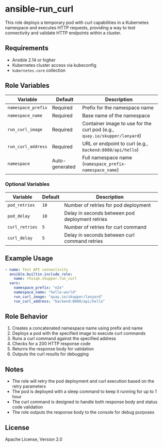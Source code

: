 # ansible-run_curl

This role deploys a temporary pod with curl capabilities in a Kubernetes namespace and executes HTTP requests, providing a way to test connectivity and validate HTTP endpoints within a cluster.

## Requirements

* Ansible 2.14 or higher
* Kubernetes cluster access via kubeconfig
* `kubernetes.core` collection

## Role Variables

| Variable | Default | Description |
|----------|---------|-------------|
| `namespace_prefix` | Required | Prefix for the namespace name |
| `namespace_name` | Required | Base name of the namespace |
| `run_curl_image` | Required | Container image to use for the curl pod (e.g., `quay.io/skupper/lanyard`) |
| `run_curl_address` | Required | URL or endpoint to curl (e.g., `backend:8080/api/hello`) |
| `namespace` | Auto-generated | Full namespace name (`namespace_prefix-namespace_name`) |

### Optional Variables

| Variable | Default | Description |
|----------|---------|-------------|
| `pod_retries` | `10` | Number of retries for pod deployment |
| `pod_delay` | `10` | Delay in seconds between pod deployment retries |
| `curl_retries` | `5` | Number of retries for curl command |
| `curl_delay` | `5` | Delay in seconds between curl command retries |

## Example Usage

```yaml
- name: Test API connectivity
  ansible.builtin.include_role:
    name: rhsiqe.skupper.run_curl
  vars:
    namespace_prefix: "e2e"
    namespace_name: "hello-world"
    run_curl_image: "quay.io/skupper/lanyard"
    run_curl_address: "backend:8080/api/hello"
```

## Role Behavior

1. Creates a concatenated namespace name using prefix and name
2. Deploys a pod with the specified image to execute curl commands
3. Runs a curl command against the specified address
4. Checks for a 200 HTTP response code
5. Returns the response body for validation
6. Outputs the curl results for debugging

## Notes

* The role will retry the pod deployment and curl execution based on the retry parameters
* The pod is deployed with a sleep command to keep it running for up to 1 hour
* The curl command is designed to handle both response body and status code validation
* The role outputs the response body to the console for debug purposes

## License

Apache License, Version 2.0